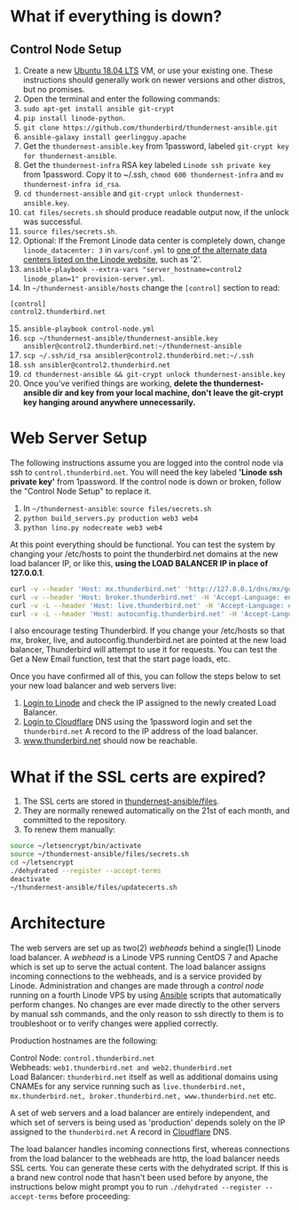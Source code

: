 # What if everything is down?

## Control Node Setup

1. Create a new [Ubuntu 18.04 LTS](http://releases.ubuntu.com/18.04/ubuntu-18.04.1-desktop-amd64.iso) VM, or use your existing one. These instructions should generally work on newer versions and other distros, but no promises.
2. Open the terminal and enter the following commands:
3. `sudo apt-get install ansible git-crypt`
4. `pip install linode-python`.
5. `git clone https://github.com/thunderbird/thundernest-ansible.git`
6. `ansible-galaxy install geerlingguy.apache`
7. Get the `thundernest-ansible.key` from 1password, labeled `git-crypt key for thundernest-ansible`.
8. Get the `thundernest-infra` RSA key labeled `Linode ssh private key` from 1password. Copy it to ~/.ssh, `chmod 600 thundernest-infra` and `mv thundernest-infra id_rsa`.
9. `cd thundernest-ansible` and `git-crypt unlock thundernest-ansible.key`.
10. `cat files/secrets.sh` should produce readable output now, if the unlock was successful.
11. `source files/secrets.sh`.
12. Optional: If the Fremont Linode data center is completely down, change `linode_datacenter: 3` in `vars/conf.yml` to [one of the alternate data centers listed on the Linode website](https://www.linode.com/api/utility/avail.datacenters), such as '2'.
13. `ansible-playbook --extra-vars "server_hostname=control2 linode_plan=1" provision-server.yml`.
14. In `~/thundernest-ansible/hosts` change the `[control]` section to read:
```
[control]
control2.thunderbird.net
```
15. `ansible-playbook control-node.yml`
16. `scp ~/thundernest-ansible/thundernest-ansible.key ansibler@control2.thunderbird.net:~/thundernest-ansible`
17. `scp ~/.ssh/id_rsa ansibler@control2.thunderbird.net:~/.ssh`
18. `ssh ansibler@control2.thunderbird.net`
19. `cd thundernest-ansible && git-crypt unlock thundernest-ansible.key`
20. Once you've verified things are working, **delete the thundernest-ansible dir and key from your local machine, don't leave the git-crypt key hanging around anywhere unnecessarily.**

# Web Server Setup
The following instructions assume you are logged into the control node via ssh to `control.thunderbird.net`. You will need the key labeled **'Linode ssh private key'** from 1password. If the control node is down or broken, follow the "Control Node Setup" to replace it.
1. In `~/thundernest-ansible`: `source files/secrets.sh`
2. `python build_servers.py production web3 web4`
3. `python lino.py nodecreate web3 web4`

At this point everything should be functional. You can test the system by changing your /etc/hosts to point the thunderbird.net domains at the new load balancer IP, or like this, **using the LOAD BALANCER IP in place of 127.0.0.1**.

```bash
curl -v --header 'Host: mx.thunderbird.net' 'http://127.0.0.1/dns/mx/google.com'
curl -v --header 'Host: broker.thunderbird.net' -H 'Accept-Language: en-US' 'http://127.0.0.1/provider/list'
curl -v -L --header 'Host: live.thunderbird.net' -H 'Accept-Language: en-US' 'http://127.0.0.1/thunderbird/start'
curl -v -L --header 'Host: autoconfig.thunderbird.net' -H 'Accept-Language: en-US' 'http://127.0.0.1/v1.1'
```
I also encourage testing Thunderbird. If you change your /etc/hosts so that mx, broker, live, and autoconfig.thunderbird.net are pointed at the new load balancer, Thunderbird will attempt to use it for requests. You can test the Get a New Email function, test that the start page loads, etc.

Once you have confirmed all of this, you can follow the steps below to set your new load balancer and web servers live:

1. [Login to Linode](https://manager.linode.com/nodebalancers) and check the IP assigned to the newly created Load Balancer.
2. [Login to Cloudflare](https://www.cloudflare.com/a/login) DNS using the 1password login and set the `thunderbird.net` A record to the IP address of the load balancer.
3. www.thunderbird.net should now be reachable.

# What if the SSL certs are expired?

1. The SSL certs are stored in [thundernest-ansible/files](https://github.com/thunderbird/thundernest-ansible/tree/master/files).
2. They are normally renewed automatically on the 21st of each month, and committed to the repository.
3. To renew them manually:
```bash
source ~/letsencrypt/bin/activate
source ~/thundernest-ansible/files/secrets.sh
cd ~/letsencrypt
./dehydrated --register --accept-terms
deactivate
~/thundernest-ansible/files/updatecerts.sh
```

# Architecture
The web servers are set up as two(2) *webheads* behind a single(1) Linode load balancer. A *webhead* is a Linode VPS running CentOS 7 and Apache which is set up to serve the actual content. The load balancer assigns incoming connections to the webheads, and is a service provided by Linode. Administration and changes are made through a *control node* running on a fourth Linode VPS by using [Ansible](http://docs.ansible.com/ansible/intro_getting_started.html) scripts that automatically perform changes. No changes are ever made directly to the other servers by manual ssh commands, and the only reason to ssh directly to them is to troubleshoot or to verify changes were applied correctly.

Production hostnames are the following:

Control Node: `control.thunderbird.net`  
Webheads: `web1.thunderbird.net and web2.thunderbird.net`  
Load Balancer: `thunderbird.net` itself as well as additional domains using CNAMEs for any service running such as `live.thunderbird.net, mx.thunderbird.net, broker.thunderbird.net, www.thunderbird.net` etc.

A set of web servers and a load balancer are entirely independent, and which set of servers is being used as 'production' depends solely on the IP assigned to the `thunderbird.net` A record in [Cloudflare](https://www.cloudflare.com/a/login) DNS.

The load balancer handles incoming connections first, whereas connections from the load balancer to the webheads are http, the load balancer needs SSL certs. You can generate these certs with the dehydrated script. If this is a brand new control node that hasn't been used before by anyone, the instructions below might prompt you to run `./dehydrated --register --accept-terms` before proceeding:
